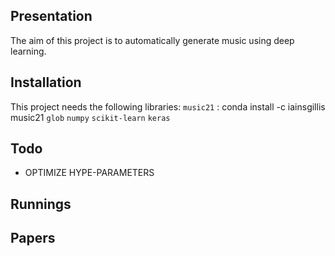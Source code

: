 ## Presentation
The aim of this project is to automatically generate music using deep learning. 
## Installation
This project needs the following libraries:
`music21` : conda install -c iainsgillis music21
`glob`
`numpy`
`scikit-learn`
`keras`

## Todo
-  OPTIMIZE HYPE-PARAMETERS

## Runnings

## Papers 
